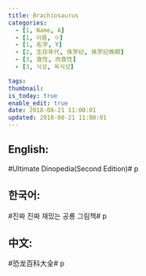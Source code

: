 ```yaml
---
title: Brachiosaurus
categories:
  - [1, Name, A]
  - [1, 이름, ㅇ]
  - [1, 名字, Y]
  - [2, 生存年代, 侏罗纪, 侏罗纪晚期]
  - [3, 食性, 肉食性]
  - [3, 식성, 육식성]

tags:
thumbnail: 
is_today: true
enable_edit: true
date: 2018-08-21 11:00:01
updated: 2018-08-21 11:00:01
---
```

## English:

#Ultimate Dinopedia(Second Edition)# p

## 한국어:

#진짜 진짜 재밌는 공룡 그림책# p

## 中文:

#恐龙百科大全# p
